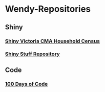 # Wendy-Repositories

## Shiny
### [Shiny Victoria CMA Household Census](https://wendyanthony.shinyapps.io/VicCensusApp/)
### [Shiny Stuff Repository](https://github.com/WendyAnthony/ShinyStuff)

## Code
### [100 Days of Code](https://github.com/WendyAnthony/100-days-of-code/blob/master/Code-Projects-2020.md)

